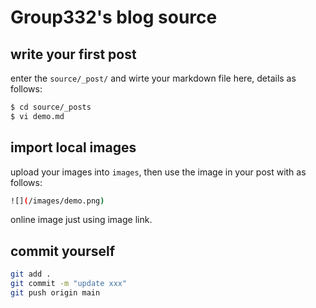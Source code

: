 # Group332's blog source

## write your first post 

enter the `source/_post/` and wirte your markdown file here, details as follows: 
```bash
$ cd source/_posts
$ vi demo.md
```

## import local images

upload your images into `images`, then use the image in your post with as follows:

```bash
![](/images/demo.png)
```

online image just using image link.

## commit yourself

```bash
git add .
git commit -m "update xxx"
git push origin main
```
